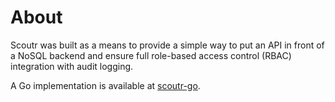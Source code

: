 # About

Scoutr was built as a means to provide a simple way to put an API in front of a NoSQL backend and ensure full
role-based access control (RBAC) integration with audit logging.

A Go implementation is available at [scoutr-go](https://github.com/MichaelPalmer1/scoutr-go).
